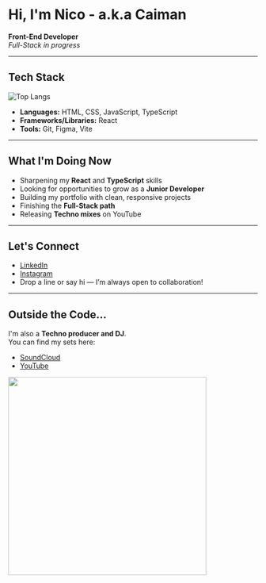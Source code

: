 # Hi, I'm Nico - a.k.a **Caiman**

**Front-End Developer**  
_Full-Stack in progress_

---

## Tech Stack

![Top Langs](https://github-readme-stats.vercel.app/api/top-langs/?username=CaimanBrujo&layout=compact&theme=dark)

- **Languages:** HTML, CSS, JavaScript, TypeScript
- **Frameworks/Libraries:** React
- **Tools:** Git, Figma, Vite

---

## What I'm Doing Now

- Sharpening my **React** and **TypeScript** skills
- Looking for opportunities to grow as a **Junior Developer**
- Building my portfolio with clean, responsive projects
- Finishing the **Full-Stack path**
- Releasing **Techno mixes** on YouTube

---

## Let's Connect

- [LinkedIn](www.linkedin.com/in/nicobugedo)
- [Instagram](https://www.instagram.com/caimanbrujo/)
- Drop a line or say hi — I’m always open to collaboration!

---

## Outside the Code...

I'm also a **Techno producer and DJ**.  
You can find my sets here:

- [SoundCloud](https://soundcloud.com/caimanbrujo)
- [YouTube](https://www.youtube.com/@CaimanBrujo)

<img src="https://media1.giphy.com/media/v1.Y2lkPTc5MGI3NjExZ3czNXVnOTM1eHhwNWFubnA1NXh4anZubXJieWhyanhnd2ViZmJhbiZlcD12MV9pbnRlcm5hbF9naWZfYnlfaWQmY3Q9Zw/Dh5q0sShxgp13DwrvG/giphy.gif" width="400" />
